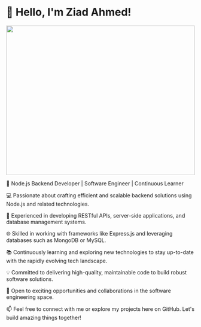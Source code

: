 # 👋 Hello, I'm Ziad Ahmed!

  <img src="https://github.com/ZiadAhmed184/ZiadAhmed184/assets/91778232/8191d356-ee89-4413-af99-3e0f0f30a0a7" data-canonical-src="https://gyazo.com/eb5c5741b6a9a16c692170a41a49c858.png" width="100%" height="400px" />

🌟 Node.js Backend Developer | Software Engineer | Continuous Learner

💻 Passionate about crafting efficient and scalable backend solutions using Node.js and related technologies.

🚀 Experienced in developing RESTful APIs, server-side applications, and database management systems.

🌐 Skilled in working with frameworks like Express.js and leveraging databases such as MongoDB or MySQL.

📚 Continuously learning and exploring new technologies to stay up-to-date with the rapidly evolving tech landscape.

💡 Committed to delivering high-quality, maintainable code to build robust software solutions.

🌱 Open to exciting opportunities and collaborations in the software engineering space.

📫 Feel free to connect with me or explore my projects here on GitHub. Let's build amazing things together!
